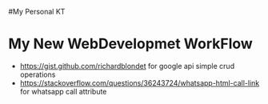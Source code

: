 

#My Personal KT


# My New WebDevelopmet WorkFlow

 - https://gist.github.com/richardblondet for google api simple crud operations
 - https://stackoverflow.com/questions/36243724/whatsapp-html-call-link for whatsapp call attribute
  

